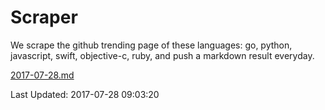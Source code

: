 # Scraper

We scrape the github trending page of these languages: go, python, javascript, swift, objective-c, ruby, and push a markdown result everyday.

[2017-07-28.md](https://github.com/henson/Scraper/blob/master/2017-07-28.md)

Last Updated: 2017-07-28 09:03:20
